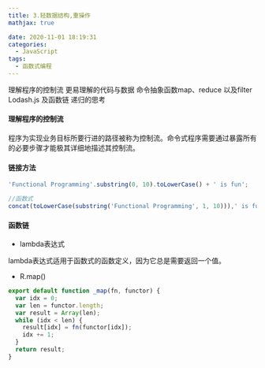 ```yaml
---
title: 3.轻数据结构,重操作
mathjax: true

date: 2020-11-01 18:19:31
categories:
  - JavaScript
tags:
  - 函数式编程
---
```


理解程序的控制流
更易理解的代码与数据
命令抽象函数map、reduce 以及filter
Lodash.js 及函数链
递归的思考

#### 理解程序的控制流

程序为实现业务目标所要行进的路径被称为控制流。命令式程序需要通过暴露所有的必要步骤才能极其详细地描述其控制流。

#### 链接方法

```javascript
'Functional Programming'.substring(0, 10).toLowerCase() + ' is fun';

//函数式
concat(toLowerCase(substring('Functional Programming', 1, 10))),' is fun');
```

#### 函数链

+ lambda表达式

lambda表达式适用于函数式的函数定义，因为它总是需要返回一个值。

+ R.map()

```javascript
export default function _map(fn, functor) {
  var idx = 0;
  var len = functor.length;
  var result = Array(len);
  while (idx < len) {
    result[idx] = fn(functor[idx]);
    idx += 1;
  }
  return result;
}

```

